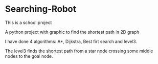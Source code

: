 # Searching-Robot

This is a school project

A python project with graphic to find the shortest path in 2D graph

I have done 4 algorithms: A*, Dijkstra, Best firt search and level3.

The level3 finds the shortest path from a star node crossing some middle nodes to the goal node.

